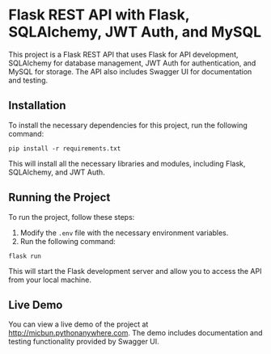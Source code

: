 # Flask REST API with Flask, SQLAlchemy, JWT Auth, and MySQL

This project is a Flask REST API that uses Flask for API development, SQLAlchemy for database management,
JWT Auth for authentication, and MySQL for storage. The API also includes Swagger UI for documentation and testing.

## Installation

To install the necessary dependencies for this project, run the following command:

```
pip install -r requirements.txt
```

This will install all the necessary libraries and modules, including Flask, SQLAlchemy, and JWT Auth.

## Running the Project

To run the project, follow these steps:

1. Modify the `.env` file with the necessary environment variables.
2. Run the following command:

```
flask run
```

This will start the Flask development server and allow you to access the API from your local machine.

## Live Demo

You can view a live demo of the project at http://micbun.pythonanywhere.com. The demo includes documentation and
testing functionality provided by Swagger UI.